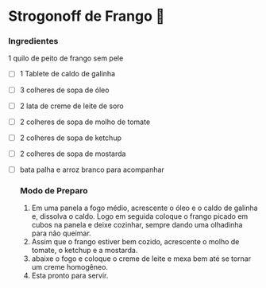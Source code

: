 # Strogonoff de Frango :chicken:

### Ingredientes

1 quilo de peito de frango sem pele 

- [ ] 1 Tablete de caldo de galinha 

- [ ] 3 colheres de sopa de óleo

- [ ] 2 lata de creme de leite de soro

- [ ] 2 colheres de sopa de molho de tomate 

- [ ] 2 colheres de sopa de ketchup

- [ ] 2 colheres de sopa de mostarda

- [ ] bata palha e arroz branco para acompanhar 

  ### Modo de Preparo

  1. Em uma panela a fogo médio, acrescente o óleo e o caldo de galinha e, dissolva o caldo. Logo em seguida coloque o frango picado em cubos na panela e deixe cozinhar, sempre dando uma olhadinha para não queimar.
  2. Assim que o frango estiver bem cozido, acrescente o molho de tomate, o ketchup e a mostarda.
  3. abaixe o fogo e coloque o creme de leite e mexa bem até se tornar um creme homogêneo.
  4. Esta pronto para servir. 







